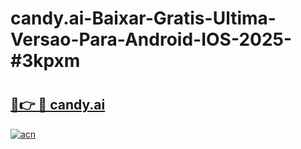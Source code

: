 # candy.ai-Baixar-Gratis-Ultima-Versao-Para-Android-IOS-2025-#3kpxm

# <h2><a href="https://ainizakaria.my?title=candy.ai&ref=24M">🔗👉 🔴 candy.ai</a></h2>

[![acn](https://github.com/user-attachments/assets/0f9c940e-d8b0-45ae-aac7-cd30a18b3e1c)](https://ainizakaria.my?title=candy.ai&ref=24M)

